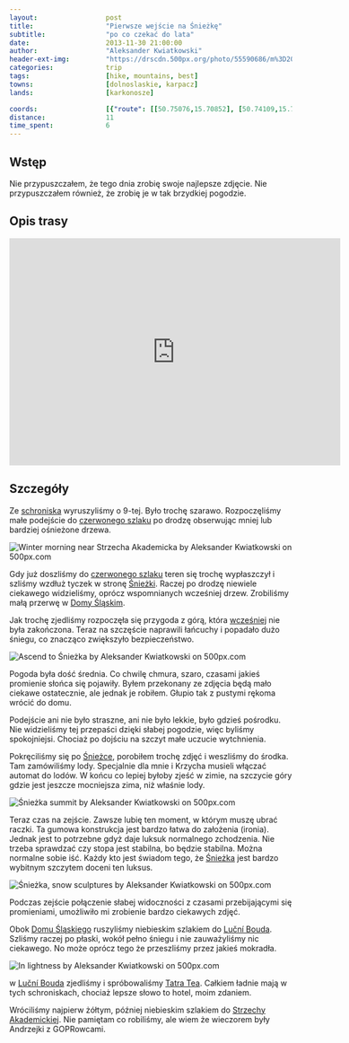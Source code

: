 ```yaml
---
layout:                 post
title:                  "Pierwsze wejście na Śnieżkę"
subtitle:               "po co czekać do lata"
date:                   2013-11-30 21:00:00
author:                 "Aleksander Kwiatkowski"
header-ext-img:         "https://drscdn.500px.org/photo/55590686/m%3D2048/c78578fb07a2484e09de6017b2b568fb"
categories:             trip
tags:                   [hike, mountains, best]
towns:                  [dolnoslaskie, karpacz]
lands:                  [karkonosze]

coords:                 [{"route": [[50.75076,15.70852], [50.74109,15.70642], [50.73615,15.73457], [50.73599,15.74010], [50.73927,15.72869], [50.73425,15.69740], [50.74120,15.70225], [50.74145,15.70607]], "type": "hike"}]
distance:               11
time_spent:             6
---
```


[post-wczesniejszy]:            /trip/2011/12/31/zimowa-sniezka/


[wiki-karpacz]:                 https://pl.wikipedia.org/wiki/Karpacz
[wiki-sniezka]:                 https://pl.wikipedia.org/wiki/%C5%9Anie%C5%BCka
[wiki-szklarska]:               https://pl.wikipedia.org/wiki/Szklarska_Por%C4%99ba
[wiki-jelenia]:                 https://pl.wikipedia.org/wiki/Jelenia_G%C3%B3ra
[wiki-strzecha]:                https://pl.wikipedia.org/wiki/Schronisko_PTTK_%E2%80%9EStrzecha_Akademicka%E2%80%9D
[wiki-gss]:                     https://pl.wikipedia.org/wiki/G%C5%82%C3%B3wny_Szlak_Sudecki
[wiki-dom-slaski]:              https://pl.wikipedia.org/wiki/Schronisko_G%C3%B3rskie_%E2%80%9EDom_%C5%9Al%C4%85ski%E2%80%9D
[wiki-lucni]:                   https://pl.wikipedia.org/wiki/Lu%C4%8Dn%C3%AD_bouda
[wiki-tatra-tea]:               https://en.wikipedia.org/wiki/Tatratea

Wstęp
-----

Nie przypuszczałem, że tego dnia zrobię swoje najlepsze zdjęcie. Nie przypuszczałem również, że zrobię je w tak
brzydkiej pogodzie.

Opis trasy
----------

<iframe height='405' width='590' frameborder='0' allowtransparency='true' scrolling='no' src='https://www.strava.com/activities/334968071/embed/34e651418339d572833921993c62e343b84966f7'></iframe>

Szczegóły
---------

Ze [schroniska][wiki-strzecha] wyruszyliśmy o 9-tej. Było trochę szarawo. Rozpoczęliśmy małe podejście
do [czerwonego szlaku][wiki-gss] po drodzę obserwując mniej lub bardziej ośnieżone drzewa.

<div class='pixels-photo'>
  <p>
    <img src='https://drscdn.500px.org/photo/54269044/m%3D900/fde25f780ace61859d3d98ed009cb2de' alt='Winter morning near Strzecha Akademicka by Aleksander Kwiatkowski on 500px.com'>
  </p>
  <a href='https://500px.com/photo/54269044/winter-morning-near-strzecha-akademicka-by-aleksander-kwiatkowski' alt='Winter morning near Strzecha Akademicka by Aleksander Kwiatkowski on 500px.com'></a>
</div>
<script type='text/javascript' src='https://500px.com/embed.js'></script>

Gdy już doszliśmy do [czerwonego szlaku][wiki-gss] teren się trochę wypłaszczył i szliśmy wzdłuż tyczek
w stronę [Śnieżki][wiki-sniezka]. Raczej po drodzę niewiele ciekawego widzieliśmy, oprócz wspomnianych
wcześniej drzew. Zrobiliśmy małą przerwę w [Domy Śląskim][wiki-dom-slaski].

Jak trochę zjedliśmy rozpoczęła się przygoda z górą, która [wcześniej][post-wczesniejszy] nie była zakończona.
Teraz na szczęście naprawili łańcuchy i popadało dużo śniegu, co znacząco zwiększyło bezpieczeństwo.

<div class='pixels-photo'>
  <p>
    <img src='https://drscdn.500px.org/photo/54060844/m%3D900/f42fc6e231e57c181e13a33f1ff37bb1' alt='Ascend to Śnieżka by Aleksander Kwiatkowski on 500px.com'>
  </p>
  <a href='https://500px.com/photo/54060844/ascend-to-%C5%9Anie%C5%BCka-by-aleksander-kwiatkowski' alt='Ascend to Śnieżka by Aleksander Kwiatkowski on 500px.com'></a>
</div>
<script type='text/javascript' src='https://500px.com/embed.js'></script>

Pogoda była dość średnia. Co chwilę chmura, szaro, czasami jakieś promienie słońca się pojawiły. Byłem przekonany
ze zdjęcia będą mało ciekawe ostatecznie, ale jednak je robiłem. Głupio tak z pustymi rękoma wrócić do domu.

Podejście ani nie było straszne, ani nie było lekkie, było gdzieś pośrodku. Nie widzieliśmy tej przepaści dzięki
słabej pogodzie, więc byliśmy spokojniejsi. Chociaż po dojściu na szczyt małe uczucie wytchnienia.

Pokręciliśmy się po [Śnieżce][wiki-sniezka], porobiłem trochę zdjęć i weszliśmy do środka. Tam zamówiliśmy
lody. Specjalnie dla mnie i Krzycha musieli włączać automat do lodów. W końcu co lepiej byłoby zjeść w zimie,
na szczycie góry gdzie jest jeszcze mocniejsza zima, niż właśnie lody.

<div class='pixels-photo'>
  <p>
    <img src='https://drscdn.500px.org/photo/53941418/m%3D900/da3df0ae050123b88dbea38a6bcdf9ea' alt='Śnieżka summit by Aleksander Kwiatkowski on 500px.com'>
  </p>
  <a href='https://500px.com/photo/53941418/%C5%9Anie%C5%BCka-summit-by-aleksander-kwiatkowski' alt='Śnieżka summit by Aleksander Kwiatkowski on 500px.com'></a>
</div>
<script type='text/javascript' src='https://500px.com/embed.js'></script>

Teraz czas na zejście. Zawsze lubię ten moment, w którym muszę ubrać raczki. Ta gumowa konstrukcja jest
bardzo łatwa do założenia (ironia). Jednak jest to potrzebne gdyż daje luksuk normalnego zchodzenia.
Nie trzeba sprawdzać czy stopa jest stabilna, bo będzie stabilna. Można normalne sobie iść. Każdy kto
jest świadom tego, że [Śnieżka][wiki-sniezka] jest bardzo wybitnym szczytem doceni ten luksus.

<div class='pixels-photo'>
  <p>
    <img src='https://drscdn.500px.org/photo/53759606/m%3D900/e92d432ae9979664bd1966368f7e9292' alt='Śnieżka, snow sculptures by Aleksander Kwiatkowski on 500px.com'>
  </p>
  <a href='https://500px.com/photo/53759606/%C5%9Anie%C5%BCka-snow-sculptures-by-aleksander-kwiatkowski' alt='Śnieżka, snow sculptures by Aleksander Kwiatkowski on 500px.com'></a>
</div>
<script type='text/javascript' src='https://500px.com/embed.js'></script>

Podczas zejście połączenie słabej widoczności z czasami przebijającymi się promieniami, umożliwiło mi
zrobienie bardzo ciekawych zdjęć.

Obok [Domu Śląskiego][wiki-dom-slaski] ruszyliśmy niebieskim szlakiem do [Luční Bouda][wiki-lucni].
Szliśmy raczej po płaski, wokół pełno śniegu i nie zauważyliśmy nic ciekawego. No może oprócz
tego że przeszliśmy przez jakieś mokradła.

<div class='pixels-photo'>
  <p>
    <img src='https://drscdn.500px.org/photo/55949202/m%3D900/2edd368f98e7177b1a8dbf6c9ceab777' alt='In lightness by Aleksander Kwiatkowski on 500px.com'>
  </p>
  <a href='https://500px.com/photo/55949202/in-lightness-by-aleksander-kwiatkowski' alt='In lightness by Aleksander Kwiatkowski on 500px.com'></a>
</div>
<script type='text/javascript' src='https://500px.com/embed.js'></script>

w [Luční Bouda][wiki-lucni] zjedliśmy i spróbowaliśmy [Tatra Tea][wiki-tatra-tea]. Całkiem ładnie
mają w tych schroniskach, chociaż lepsze słowo to hotel, moim zdaniem.

Wróciliśmy najpierw żółtym, później niebieskim szlakiem do [Strzechy Akademickiej][wiki-strzecha].
Nie pamiętam co robiliśmy, ale wiem że wieczorem były Andrzejki z GOPRowcami.
